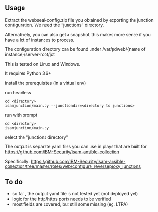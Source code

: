 Usage
------
Extract the webseal-config.zip file you obtained by exporting the junction configuration.
We need the "junctions" directory.

Alternatively, you can also get a snapshot, this makes more sense if you have a lot of instances to process.


The configuration directory can be found under /var/pdweb/{name of instance}/server-root/jct


This is tested on Linux and Windows.

It requires Python 3.6+

     
install the prerequisites (in a virtual env)

run headless

    cd <directory>
    isamjunction/main.py --junctiondir=<directory to junctions>
    

run with prompt
   
    cd <directory>
    isamjunction/main.py


select the "junctions directory"

The output is separate yaml files you can use in plays that are built for https://github.com/IBM-Security/isam-ansible-collection

Specifically:
 https://github.com/IBM-Security/isam-ansible-collection/tree/master/roles/web/configure_reverseproxy_junctions

To do
-------
- so far , the output yaml file is not tested yet (not deployed yet)
- logic for the http/https ports needs to be verified
- most fields are covered, but still some missing (eg. LTPA)
